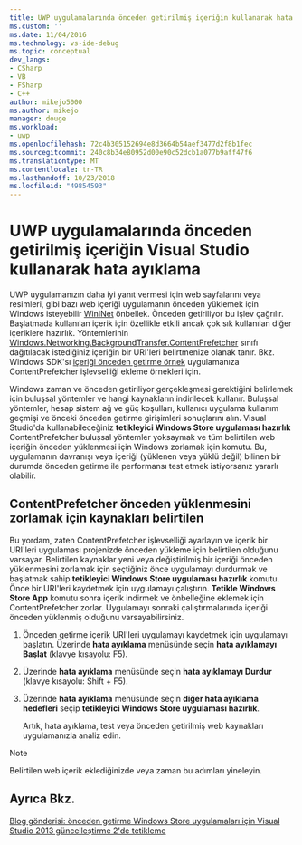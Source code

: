 ```yaml
---
title: UWP uygulamalarında önceden getirilmiş içeriğin kullanarak hata ayıklama | Microsoft Docs
ms.custom: ''
ms.date: 11/04/2016
ms.technology: vs-ide-debug
ms.topic: conceptual
dev_langs:
- CSharp
- VB
- FSharp
- C++
author: mikejo5000
ms.author: mikejo
manager: douge
ms.workload:
- uwp
ms.openlocfilehash: 72c4b305152694e8d3664b54aef3477d2f8b1fec
ms.sourcegitcommit: 240c8b34e80952d00e90c52dcb1a077b9aff47f6
ms.translationtype: MT
ms.contentlocale: tr-TR
ms.lasthandoff: 10/23/2018
ms.locfileid: "49854593"
---
```

# <a name="debug-uwp-apps-using-prefetched-content-in-visual-studio"></a>UWP uygulamalarında önceden getirilmiş içeriğin Visual Studio kullanarak hata ayıklama
  
 UWP uygulamanızın daha iyi yanıt vermesi için web sayfalarını veya resimleri, gibi bazı web içeriği uygulamanın önceden yüklemek için Windows isteyebilir [WinINet](/windows/desktop/WinInet/about-wininet) önbellek. Önceden getiriliyor bu işlev çağrılır. Başlatmada kullanılan içerik için özellikle etkili ancak çok sık kullanılan diğer içeriklere hazırlık. Yöntemlerinin [Windows.Networking.BackgroundTransfer.ContentPrefetcher](/uwp/api/Windows.Networking.BackgroundTransfer.ContentPrefetcher) sınıfı dağıtılacak istediğiniz içeriğin bir URI'leri belirtmenize olanak tanır. Bkz. Windows SDK'sı [içeriği önceden getirme örnek](https://code.msdn.microsoft.com/windowsapps/ContentPrefetcher-Sample-432c8309) uygulamanıza ContentPrefetcher işlevselliği ekleme örnekleri için.  
  
 Windows zaman ve önceden getiriliyor gerçekleşmesi gerektiğini belirlemek için buluşsal yöntemler ve hangi kaynakların indirilecek kullanır. Buluşsal yöntemler, hesap sistem ağ ve güç koşulları, kullanıcı uygulama kullanım geçmişi ve önceki önceden getirme girişimleri sonuçlarını alın. Visual Studio'da kullanabileceğiniz **tetikleyici Windows Store uygulaması hazırlık** ContentPrefetcher buluşsal yöntemler yoksaymak ve tüm belirtilen web içeriğin önceden yüklenmesi için Windows zorlamak için komutu. Bu, uygulamanın davranışı veya içeriği (yüklenen veya yüklü değil) bilinen bir durumda önceden getirme ile performansı test etmek istiyorsanız yararlı olabilir.  
  
## <a name="to-force-preloading-of-contentprefetcher-specified-resources"></a>ContentPrefetcher önceden yüklenmesini zorlamak için kaynakları belirtilen  
 Bu yordam, zaten ContentPrefetcher işlevselliği ayarlayın ve içerik bir URI'leri uygulaması projenizde önceden yükleme için belirtilen olduğunu varsayar. Belirtilen kaynaklar yeni veya değiştirilmiş bir içeriği önceden yüklenmesini zorlamak için seçtiğiniz önce uygulamayı durdurmak ve başlatmak sahip **tetikleyici Windows Store uygulaması hazırlık** komutu. Önce bir URI'leri kaydetmek için uygulamayı çalıştırın. **Tetikle Windows Store App** komutu sonra içerik indirmek ve önbelleğine eklemek için ContentPrefetcher zorlar. Uygulamayı sonraki çalıştırmalarında içeriği önceden yüklenmiş olduğunu varsayabilirsiniz.  
  
1. Önceden getirme içerik URI'leri uygulamayı kaydetmek için uygulamayı başlatın. Üzerinde **hata ayıklama** menüsünde seçin **hata ayıklamayı Başlat** (klavye kısayolu: F5).  
  
2. Üzerinde **hata ayıklama** menüsünde seçin **hata ayıklamayı Durdur** (klavye kısayolu: Shift + F5).  
  
3. Üzerinde **hata ayıklama** menüsünde seçin **diğer hata ayıklama hedefleri** seçip **tetikleyici Windows Store uygulaması hazırlık**.  
  
   Artık, hata ayıklama, test veya önceden getirilmiş web kaynakları uygulamanızla analiz edin.  
  
> [!NOTE]
>  Belirtilen web içerik eklediğinizde veya zaman bu adımları yineleyin.  
  
## <a name="see-also"></a>Ayrıca Bkz.  
 [Blog gönderisi: önceden getirme Windows Store uygulamaları için Visual Studio 2013 güncelleştirme 2'de tetikleme](https://blogs.msdn.microsoft.com/devops/2014/02/06/triggering-prefetch-for-windows-store-apps-in-visual-studio-2013-update-2/)